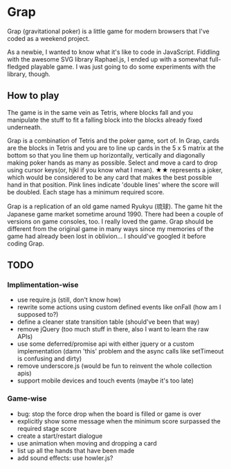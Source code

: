 # Grap

Grap (gravitational poker) is a little game for modern browsers that I've coded as a weekend project.

As a newbie, I wanted to know what it's like to code in JavaScript. Fiddling with the awesome SVG library Raphael.js, I ended up with a somewhat full-fledged playable game. I was just going to do some experiments with the library, though.

## How to play

The game is in the same vein as Tetris, where blocks fall and you manipulate the stuff to fit a falling block into the blocks already fixed underneath.

Grap is a combination of Tetris and the poker game, sort of. In Grap, cards are the blocks in Tetris and you are to line up cards in the 5 x 5 matrix at the bottom so that you line them up horizontally, vertically and diagonally making poker hands as many as possible. Select and move a card to drop using cursor keys(or, hjkl if you know what I mean). ★★ represents a joker, which would be considered to be any card that makes the best possible hand in that position. Pink lines indicate 'double lines' where the score will be doubled. Each stage has a minimum required score.

Grap is a replication of an old game named Ryukyu (琉球). The game hit the Japanese game market sometime around 1990. There had been a couple of versions on game consoles, too. I really loved the game. Grap should be different from the original game in many ways since my memories of the game had already been lost in oblivion... I should've googled it before coding Grap.

## TODO

### Implimentation-wise

- use require.js (still, don't know how)
- rewrite some actions using custom defined events like onFall (how am I supposed to?)
- define a cleaner state transition table (should've been that way)
- remove jQuery (too much stuff in there, also I want to learn the raw APIs)
- use some deferred/promise api with either jquery or a custom implementation (damn 'this' problem and the async calls like setTimeout is confusing and dirty)
- remove underscore.js (would be fun to reinvent the whole collection apis)
- support mobile devices and touch events (maybe it's too late)

### Game-wise

- bug: stop the force drop when the board is filled or game is over
- explicitly show some message when the minimum score surpassed the required stage score
- create a start/restart dialogue
- use animation when moving and dropping a card
- list up all the hands that have been made
- add sound effects: use howler.js?
